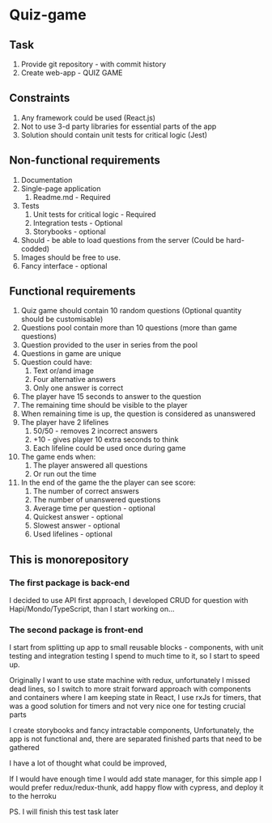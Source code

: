 # Quiz-game

## Task

1. Provide git repository - with commit history
2. Create web-app - QUIZ GAME

## Constraints

1. Any framework could be used (React.js)
2. Not to use 3-d party libraries for essential parts of the app
3. Solution should contain unit tests for critical logic (Jest)

## Non-functional requirements

1. Documentation
2. Single-page application
   1. Readme.md - Required
3. Tests
   1. Unit tests for critical logic - Required
   2. Integration tests - Optional
   3. Storybooks - optional
4. Should - be able to load questions from the server (Could be hard-codded)
5. Images should be free to use.
6. Fancy interface - optional

## Functional requirements

1. Quiz game should contain 10 random questions (Optional quantity should be customisable)
2. Questions pool contain more than 10 questions (more than game questions)
3. Question provided to the user in series from the pool
4. Questions in game are unique
5. Question could have:
   1. Text or/and image
   2. Four alternative answers
   3. Only one answer is correct
6. The player have 15 seconds to answer to the question
7. The remaining time should be visible to the player
8. When remaining time is up, the question is considered as unanswered
9.  The player have 2 lifelines
    1.  50/50 - removes 2 incorrect answers
    2.  +10 - gives player 10 extra seconds to think
    3.  Each lifeline could be used once during game
10. The game ends when:
    1.  The player answered all questions
    2.  Or run out the time
11. In the end of the game the the player can see score:
	1. The number of correct answers
	2. The number of unanswered questions
	3.  Average time per question - optional
	4.  Quickest answer - optional
	5.  Slowest answer - optional
	6.  Used lifelines - optional

## This is monorepository

### The first package is back-end

I decided to use API first approach, I developed CRUD for question with Hapi/Mondo/TypeScript,
than I start working on...

### The second package is front-end

I start from splitting up app to small reusable blocks - components, with unit testing and integration testing
I spend to much time to it, so I start to speed up.

Originally I want to use state machine with redux, unfortunately I missed dead lines, so
I switch to more strait forward approach with components and containers where I am keeping state in React, I use rxJs for timers, that was a good solution for timers and not very nice one for testing
crucial parts

I create storybooks and fancy intractable components,
Unfortunately, the app is not functional and, there are separated finished parts
that need to be gathered

I have a lot of thought what could be improved,

If I would have enough time I would add state manager, for this simple app I would prefer redux/redux-thunk, add happy flow with cypress, and deploy it to the herroku

PS. I will finish this test task later
